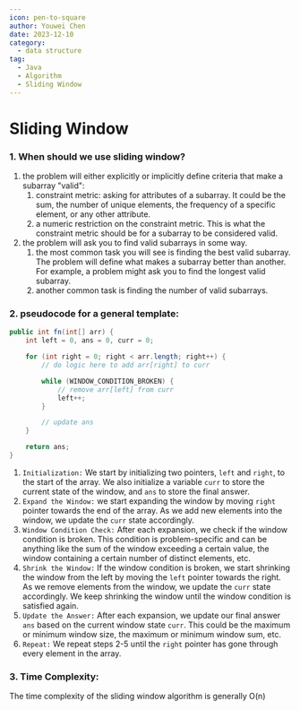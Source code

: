 ```yaml
---
icon: pen-to-square
author: Youwei Chen
date: 2023-12-10
category:
  - data structure
tag:
  - Java
  - Algorithm
  - Sliding Window
---
```


# Sliding Window

### 1. When should we use sliding window?

1. the problem will either explicitly or implicitly define criteria that make a subarray "valid":
   1. constraint metric: asking for attributes of a subarray. It could be the sum, the number of unique elements, the frequency of a specific element, or any other attribute.
   2. a numeric restriction on the constraint metric. This is what the constraint metric should be for a subarray to be considered valid.
2. the problem will ask you to find valid subarrays in some way.
   1. the most common task you will see is finding the best valid subarray. The problem will define what makes a subarray better than another. For example, a problem might ask you to find the longest valid subarray.
   2. another common task is finding the number of valid subarrays.

### 2. pseudocode for a general template:

```java
public int fn(int[] arr) {
    int left = 0, ans = 0, curr = 0;

    for (int right = 0; right < arr.length; right++) {
        // do logic here to add arr[right] to curr

        while (WINDOW_CONDITION_BROKEN) {
            // remove arr[left] from curr
            left++;
        }

        // update ans
    }

    return ans;
}
```

1. `Initialization:` We start by initializing two pointers, `left` and `right`, to the start of the array. We also initialize a variable `curr` to store the current state of the window, and `ans` to store the final answer.
2. `Expand the Window:` we start expanding the window by moving `right` pointer towards the end of the array. As we add new elements into the window, we update the `curr` state accordingly.
3. `Window Condition Check:` After each expansion, we check if the window condition is broken. This condition is problem-specific and can be anything like the sum of the window exceeding a certain value, the window containing a certain number of distinct elements, etc.
4. `Shrink the Window:` If the window condition is broken, we start shrinking the window from the left by moving the `left` pointer towards the right. As we remove elements from the window, we update the `curr` state accordingly. We keep shrinking the window until the window condition is satisfied again.
5. `Update the Answer:` After each expansion, we update our final answer `ans` based on the current window state `curr`. This could be the maximum or minimum window size, the maximum or minimum window sum, etc.
6. `Repeat:` We repeat steps 2-5 until the `right` pointer has gone through every element in the array.

### 3. Time Complexity:

The time complexity of the sliding window algorithm is generally O(n)
